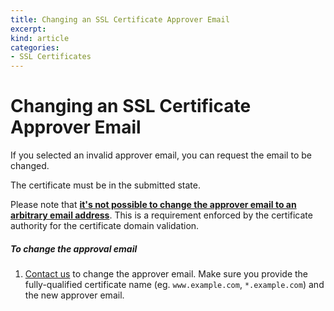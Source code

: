 ```yaml
---
title: Changing an SSL Certificate Approver Email
excerpt: 
kind: article
categories:
- SSL Certificates
---
```


# Changing an SSL Certificate Approver Email

If you selected an invalid approver email, you can request the email to be changed.

The certificate must be in the submitted state.

Please note that [**it's not possible to change the approver email to an arbitrary email address**](/articles/ssl-certificates-email-approval). This is a requirement enforced by the certificate authority for the certificate domain validation.

##### To change the approval email

1. [Contact us](/contact) to change the approver email. Make sure you provide the fully-qualified certificate name (eg. `www.example.com`, `*.example.com`) and the new approver email.

